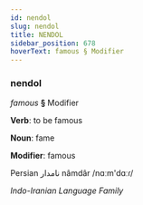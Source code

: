 ```yaml
---
id: nendol
slug: nendol
title: NENDOL
sidebar_position: 678
hoverText: famous § Modifier
---
```


### nendol

*famous* **§** Modifier

**Verb**: to be famous

**Noun**: fame

**Modifier**: famous

Persian نامدار nâmdâr /nɑːm'dɑːɾ/

*Indo-Iranian Language Family*